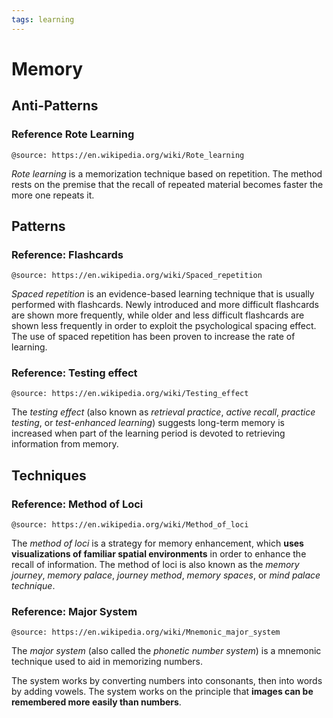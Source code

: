 ```yaml
---
tags: learning
---
```


# Memory


## Anti-Patterns


### Reference Rote Learning

`@source: https://en.wikipedia.org/wiki/Rote_learning`

_Rote learning_ is a memorization technique based on repetition. The method rests on the premise that the recall of repeated material becomes faster the more one repeats it.


## Patterns


### Reference: Flashcards

`@source: https://en.wikipedia.org/wiki/Spaced_repetition`

_Spaced repetition_ is an evidence-based learning technique that is usually performed with flashcards. Newly introduced and more difficult flashcards are shown more frequently, while older and less difficult flashcards are shown less frequently in order to exploit the psychological spacing effect. The use of spaced repetition has been proven to increase the rate of learning.


### Reference: Testing effect

`@source: https://en.wikipedia.org/wiki/Testing_effect`

The _testing effect_ (also known as _retrieval practice_, _active recall_, _practice testing_, or _test-enhanced learning_) suggests long-term memory is increased when part of the learning period is devoted to retrieving information from memory.


## Techniques


### Reference: Method of Loci

`@source: https://en.wikipedia.org/wiki/Method_of_loci`

The _method of loci_ is a strategy for memory enhancement, which **uses visualizations of familiar spatial environments** in order to enhance the recall of information. The method of loci is also known as the _memory journey_, _memory palace_, _journey method_, _memory spaces_, or _mind palace technique_.


### Reference: Major System

`@source: https://en.wikipedia.org/wiki/Mnemonic_major_system`

The _major system_ (also called the _phonetic number system_) is a mnemonic technique used to aid in memorizing numbers.

The system works by converting numbers into consonants, then into words by adding vowels. The system works on the principle that **images can be remembered more easily than numbers**.
